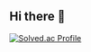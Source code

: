 ## Hi there 👋
[![Solved.ac Profile](http://mazassumnida.wtf/api/v2/generate_badge?boj=nhj6388)](https://solved.ac/nhj6388/)
<!--
**namjin1231/namjin1231** is a ✨ _special_ ✨ repository because its `README.md` (this file) appears on your GitHub profile.

Here are some ideas to get you started:

- 🔭 I’m currently working on ...
- 🌱 I’m currently learning ...
- 👯 I’m looking to collaborate on ...
- 🤔 I’m looking for help with ...
- 💬 Ask me about ...
- 📫 How to reach me: ...
- 😄 Pronouns: ...
- ⚡ Fun fact: ...
-->
